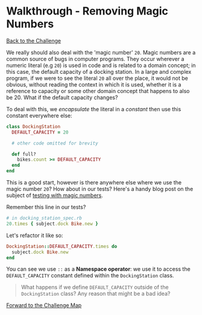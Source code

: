 # Walkthrough - Removing Magic Numbers

[Back to the Challenge](../16_removing_magic_numbers.md)

We really should also deal with the 'magic number' `20`.  Magic numbers are a common source of bugs in computer programs.  They occur wherever a numeric literal (e.g `20`) is used in code and is related to a domain concept; in this case, the default capacity of a docking station.  In a large and complex program, if we were to see the literal `20` all over the place, it would not be obvious, without reading the context in which it is used, whether it is a reference to capacity or some other domain concept that happens to also be 20.  What if the default capacity changes?

To deal with this, we *encapsulate* the literal in a *constant* then use this constant everywhere else:

```ruby
class DockingStation
  DEFAULT_CAPACITY = 20

  # other code omitted for brevity

  def full?
    bikes.count >= DEFAULT_CAPACITY
  end
end
```

This is a good start, however is there anywhere else where we use the magic number `20`?  How about in our tests?  Here's a handy blog post on the subject of [testing with magic numbers](http://blog.silvabox.com/testing-with-magic-numbers/).

Remember this line in our tests?

```ruby
# in docking_station_spec.rb
20.times { subject.dock Bike.new }
```

Let's refactor it like so:

```ruby
DockingStation::DEFAULT_CAPACITY.times do
  subject.dock Bike.new
end
```

You can see we use `::` as a **Namespace operator**: we use it to access the `DEFAULT_CAPACITY` constant defined within the `DockingStation` class.

> What happens if we define `DEFAULT_CAPACITY` outside of the `DockingStation` class? Any reason that might be a bad idea?

[Forward to the Challenge Map](../0_challenge_map.md)